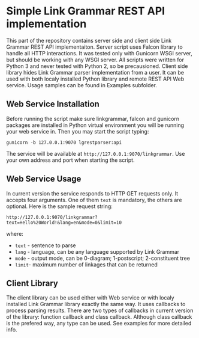 # Simple Link Grammar REST API implementation
This part of the repository contains server side and client side Link Grammar REST API implementaiton.
Server script uses Falcon library to handle all HTTP interactions. It was tested only with Gunicorn WSGI server, 
but should be working with any WSGI server. All scripts were written for Python 3 and never tested with Python 2,
so be precausioned. Client side library hides Link Grammar parser implementation from a user.
It can be used with both localy installed Python library and remote REST API Web service. Usage samples can be found 
in Examples subfolder. 

## Web Service Installation
Before running the script make sure linkgrammar, falcon and gunicorn packages are installed in Python virtual 
environment you will be running your web service in. Then you may start the script typing:

    gunicorn -b 127.0.0.1:9070 lgrestparser:api

The service will be available at `http://127.0.0.1:9070/linkgrammar`. Use your own address and port when starting 
the script.

## Web Service Usage
In current version the service responds to HTTP GET requests only. It accepts four arguments. One of them `text` is 
mandatory, the others are optional. Here is the sample request string:

    http://127.0.0.1:9070/linkgrammar?text=Hello%20World!&lang=en&mode=0&limit=10

where:
* `text` - sentence to parse
* `lang` - language, can be any language supported by Link Grammar
* `mode` - output mode, can be 0-diagram; 1-postscript; 2-constituent tree
* `limit`- maximum number of linkages that can be returned

## Client Library 
The client library can be used either with Web service or with localy installed Link Grammar library exactly the 
same way. It uses callbacks to process parsing results. There are two types of callbacks in current version of the
library: function callback and class callback. Although class callback is the prefered way, any type can be used.
See examples for more detailed info. 